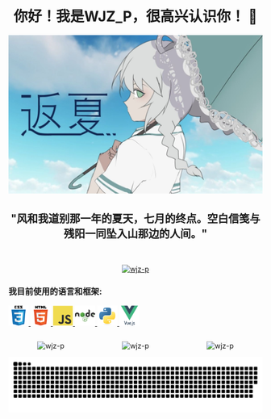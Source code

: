 <h1 align="center">你好！我是WJZ_P，很高兴认识你！ 👋</h1>
<p align="center">
  <a href="https://www.bilibili.com/video/BV1jC4y1t7ac">
    <img src="assests/picture/返夏.jpg" alt="gyx">
  </a>
</p>
<h2 align="center">"风和我道别那一年的夏天，七月的终点。空白信笺与残阳一同坠入山那边的人间。"</h2>
<br/>
<p align="center"> <a href="https://github.com/ryo-ma/github-profile-trophy"><img src="https://github-profile-trophy.vercel.app/?username=wjz-p" alt="wjz-p" /></a> </p>


<p align="left">
</p>

<h3 align="left">我目前使用的语言和框架:</h3>
<p align="left"> <a href="https://www.w3schools.com/css/" target="_blank" rel="noreferrer"> <img src="https://raw.githubusercontent.com/devicons/devicon/master/icons/css3/css3-original-wordmark.svg" alt="css3" width="40" height="40"/> </a> <a href="https://www.w3.org/html/" target="_blank" rel="noreferrer"> <img src="https://raw.githubusercontent.com/devicons/devicon/master/icons/html5/html5-original-wordmark.svg" alt="html5" width="40" height="40"/> </a> <a href="https://developer.mozilla.org/en-US/docs/Web/JavaScript" target="_blank" rel="noreferrer"> <img src="https://raw.githubusercontent.com/devicons/devicon/master/icons/javascript/javascript-original.svg" alt="javascript" width="40" height="40"/> </a> <a href="https://nodejs.org" target="_blank" rel="noreferrer"> <img src="https://raw.githubusercontent.com/devicons/devicon/master/icons/nodejs/nodejs-original-wordmark.svg" alt="nodejs" width="40" height="40"/> </a> <a href="https://www.python.org" target="_blank" rel="noreferrer"> <img src="https://raw.githubusercontent.com/devicons/devicon/master/icons/python/python-original.svg" alt="python" width="40" height="40"/> </a> <a href="https://vuejs.org/" target="_blank" rel="noreferrer"> <img src="https://raw.githubusercontent.com/devicons/devicon/master/icons/vuejs/vuejs-original-wordmark.svg" alt="vuejs" width="40" height="40"/> </a> </p>



<div style="display: flex;justify-content: space-around; align-items: center; width: 100%;">
<p><img src="https://github-readme-stats.vercel.app/api?username=wjz-p&show_icons=true&locale=en" alt="wjz-p" /></p>
<p><img src="https://github-readme-stats.vercel.app/api/top-langs?username=wjz-p&show_icons=true&locale=en&layout=compact" alt="wjz-p" /></p>
<p><img src="https://github-readme-streak-stats.herokuapp.com/?user=wjz-p&" alt="wjz-p" /></p>

</div>


<div style="display: flex;justify-content: center;  width: 100%">
<img align="center" src="assests/picture/github-user-contribution.svg" alt="wjz-p" />
</div>



<!--
Bear loves Kitten! But...
-->